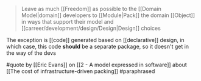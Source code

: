 > Leave as much [[Freedom]] as possible to the [[Domain Model|domain]] developers to [[Module|Pack]] the domain [[Object]] in ways that support their model and [[carreer/development/design/Design|Design]] choices

The exception is [[code]] generated based on [[declarative]] design, in which case, this code **should** be a separate package, so it doesn't get in the way of the devs

#quote by [[Eric Evans]] on [[2 - A model expressed in software]] about [[The cost of infrastructure-driven packing]] #paraphrased

